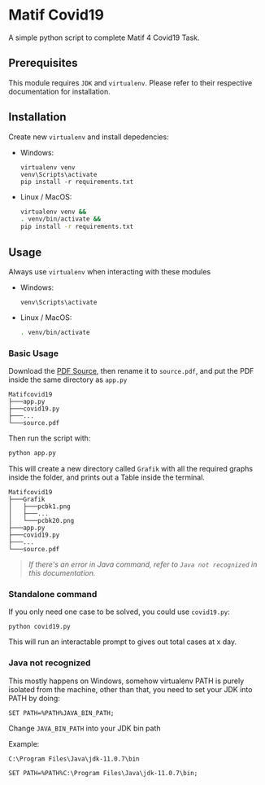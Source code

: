 # Matif Covid19

A simple python script to complete Matif 4 Covid19 Task.

## Prerequisites

This module requires `JDK` and `virtualenv`. Please refer to their respective documentation for installation.

## Installation

Create new `virtualenv` and install depedencies:

- Windows:

    ```
    virtualenv venv
    venv\Scripts\activate
    pip install -r requirements.txt
    ```

- Linux / MacOS:

    ```bash
    virtualenv venv &&
    . venv/bin/activate && 
    pip install -r requirements.txt
    ```

## Usage

Always use `virtualenv` when interacting with these modules

- Windows:

  ```
  venv\Scripts\activate
  ```

- Linux / MacOS:

  ```bash
  . venv/bin/activate
  ```



### Basic Usage

Download the [PDF Source](https://v-class.gunadarma.ac.id/pluginfile.php/507173/mod_resource/content/1/Relasi%20Rekursi%20Covid19%20VClass%204.pdf), then rename it to `source.pdf`, and put the PDF inside the same directory as `app.py`

```
Matifcovid19
├───app.py
├───covid19.py
├───...
└───source.pdf
```

Then run the script with:

```bash
python app.py
```

This will create a new directory called `Grafik` with all the required graphs inside the folder, and prints out a Table inside the terminal.

```
Matifcovid19
├───Grafik
│   ├───pcbk1.png
│   ├───...
│   └───pcbk20.png
├───app.py
├───covid19.py
├───...
└───source.pdf
```

> _If there's an error in Java command, refer to `Java not recognized` in this documentation._

### Standalone command

If you only need one case to be solved, you could use `covid19.py`:

```DOS
python covid19.py
```

This will run an interactable prompt to gives out total cases at x day.


### Java not recognized

This mostly happens on Windows, somehow virtualenv PATH is purely isolated from the machine, other than that, you need to set your JDK into PATH by doing:


```DOS
SET PATH=%PATH%JAVA_BIN_PATH;
```

Change `JAVA_BIN_PATH` into your JDK bin path

Example:

`C:\Program Files\Java\jdk-11.0.7\bin`

```DOS
SET PATH=%PATH%C:\Program Files\Java\jdk-11.0.7\bin;
```